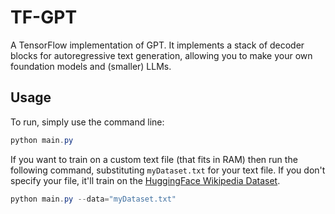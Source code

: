 # TF-GPT
A TensorFlow implementation of GPT. It implements a stack of decoder blocks for autoregressive text generation, allowing you to make your own foundation models and (smaller) LLMs.

## Usage

To run, simply use the command line:

```powershell
python main.py
```

If you want to train on a custom text file (that fits in RAM) then run the following command, substituting `myDataset.txt` for your text file. If you don't specify your file, it'll train on the [HuggingFace Wikipedia Dataset](https://huggingface.co/datasets/wikitext).

```powershell
python main.py --data="myDataset.txt"
```
